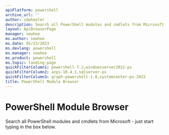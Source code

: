 ```yaml
---
apiPlatform: powershell
archive_url: ''
author: sdwheeler
description: Search all PowerShell modules and cmdlets from Microsoft
layout: ApiBrowserPage
manager: sewhee
ms.author: sewhee
ms.date: 05/23/2023
ms.devlang: powershell
ms.manager: sewhee
ms.product: powershell
ms.topic: landing-page
quickFilterColumn1: powershell-7.2,windowsserver2022-ps
quickFilterColumn2: azps-10.4.1,sqlserver-ps
quickFilterColumn3: graph-powershell-1.0,systemcenter-ps-2022
title: PowerShell Module Browser
---
```


# PowerShell Module Browser

Search all PowerShell modules and cmdlets from Microsoft - just start typing in the box below.
